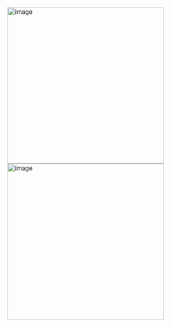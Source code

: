 <img width="362" alt="image" src="https://github.com/russvkm/AppleFramework-Swift-UI/assets/54277618/23288c65-746e-49df-bea3-9bb588464f6b">
<img width="362" alt="image" src="https://github.com/russvkm/AppleFramework-Swift-UI/assets/54277618/bca8e9d0-968f-4804-bcdb-ee0f1eb47d2e">
